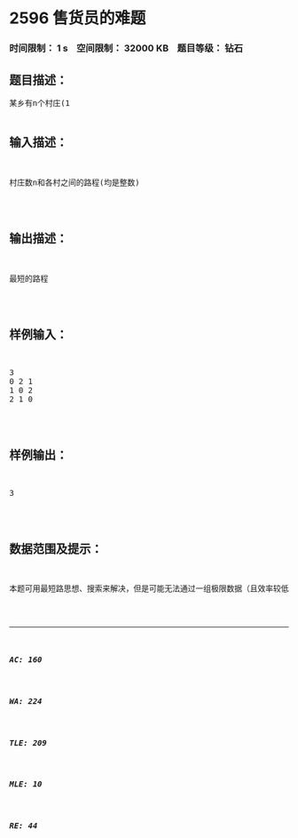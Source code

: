 # 2596 售货员的难题   
### 时间限制： 1 s&nbsp;&nbsp;&nbsp;&nbsp;空间限制： 32000 KB&nbsp;&nbsp;&nbsp;&nbsp;题目等级： 钻石  
## 题目描述：  

<pre>
某乡有n个村庄(1<n<＝15)，有一个售货员，他要到各个村庄去售货，各村庄之间的路程s(0<s<1000)是已知的，且A村到B村与B村到A村的路大多不同。为了提高效率，他从商店出发到每个村庄一次，然后返回商店所在的村，假设商店所在的村庄为1，他不知道选择什么样的路线才能使所走的路程最短。请你帮他选择一条最短的路。
</pre>
  
  
## 输入描述：  

<pre>
村庄数n和各村之间的路程(均是整数)
</pre>
  
  
## 输出描述：  

<pre>
最短的路程
</pre>
  
  
## 样例输入：  

<pre>
3
0 2 1
1 0 2
2 1 0
</pre>
  
  
## 样例输出：  

<pre>
3
</pre>
  
  
## 数据范围及提示：  

<pre>
本题可用最短路思想、搜索来解决，但是可能无法通过一组极限数据（且效率较低）。建议按树状DP考虑！
</pre>
  
  
***  

##### AC: 160  
##### WA: 224  
##### TLE: 209  
##### MLE: 10  
##### RE: 44  
